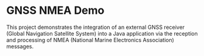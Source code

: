 # GNSS NMEA Demo

This project demonstrates the integration of an external GNSS receiver (Global
Navigation Satellite System) into a Java application via the reception and processing
of NMEA (National Marine Electronics Association) messages.

